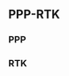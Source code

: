 <!--AUTOMATICALLY GENERATED
**********************************************************************
*                                                                    *
*    This file was automatically generated by copying                *
*    'content/notes/gnss_performance/ppp_rtk.md'. If you want to     *
*    manually overwrite it, you have to remove this whole c          *
*    omment. Otherwise, it will be overwritten the next time any     *
*    change happens in the notes.                                    *
*                                                                    *
**********************************************************************
-->

## PPP-RTK

### PPP

### RTK
